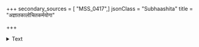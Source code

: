 +++
secondary_sources = [ "MSS_0417",]
jsonClass = "Subhaashita"
title = "अज्ञातकालोचितकर्मयोगा"

+++

<details><summary>Text</summary>

अज्ञातकालोचितकर्मयोगा रोगा इवाहर्निशि पश्यमानाः जगत्त्रये देवमनुष्यनागाः।  
प्रज्ञादरिद्राः खलु सर्व एव॥
</details>
